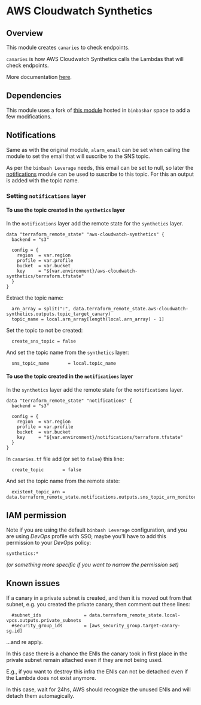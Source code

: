 # AWS Cloudwatch Synthetics

## Overview

This module creates `canaries` to check endpoints.

`canaries` is how AWS Cloudwatch Synthetics calls the Lambdas that will check endpoints.

More documentation [here](https://docs.aws.amazon.com/AmazonSynthetics/latest/APIReference/Welcome.html).

## Dependencies

This module uses a fork of [this module](https://github.com/clouddrove/terraform-aws-cloudwatch-synthetics) hosted in `binbashar` space to add a few modifications.

## Notifications

Same as with the original module, `alarm_email` can be set when calling the module to set the email that will suscribe to the SNS topic.

As per the `binbash Leverage` needs, this email can be set to null, so later the [notifications](https://github.com/binbashar/le-tf-infra-aws/tree/master/apps-devstg/us-east-1/notifications) module can be used to suscribe to this topic. For this an output is added with the topic name.

### Setting `notifications` layer

#### To use the topic created in the `synthetics` layer

In the `notifications` layer add the remote state for the `synthetics` layer.

``` hcl
data "terraform_remote_state" "aws-cloudwatch-synthetics" {
  backend = "s3"

  config = {
    region  = var.region
    profile = var.profile
    bucket  = var.bucket
    key     = "${var.environment}/aws-cloudwatch-synthetics/terraform.tfstate"
  }
}
```

Extract the topic name:

``` hcl
  arn_array = split(":", data.terraform_remote_state.aws-cloudwatch-synthetics.outputs.topic_target_canary)
  topic_name = local.arn_array[length(local.arn_array) - 1]
```

Set the topic to not be created:

``` hcl
  create_sns_topic = false
```

And set the topic name from the `synthetics` layer:

``` hcl
  sns_topic_name       = local.topic_name
```

#### To use the topic created in the `notifications` layer

In the `synthetics` layer add the remote state for the `notifications` layer.

``` hcl
data "terraform_remote_state" "notifications" {
  backend = "s3"

  config = {
    region  = var.region
    profile = var.profile
    bucket  = var.bucket
    key     = "${var.environment}/notifications/terraform.tfstate"
  }
}
```

In `canaries.tf` file add (or set to `false`) this line:

``` hcl
  create_topic       = false
```

And set the topic name from the remote state:

``` hcl
  existent_topic_arn = data.terraform_remote_state.notifications.outputs.sns_topic_arn_monitoring
```



## IAM permission

Note if you are using the default `binbash Leverage` configuration, and you are using *DevOps* profile with SSO, maybe you'll have to add this permission to your *DevOps* policy:

``` hcl
synthetics:*
```

*(or something more specific if you want to narrow the permission set)*

## Known issues

If a canary in a private subnet is created, and then it is moved out from that subnet, e.g. you created the private canary, then comment out these lines:

``` hcl
  #subnet_ids                = data.terraform_remote_state.local-vpcs.outputs.private_subnets
  #security_group_ids        = [aws_security_group.target-canary-sg.id]
```

...and re apply.

In this case there is a chance the ENIs the canary took in first place in the private subnet remain attached even if they are not being used.

E.g., if you want to destroy this infra the ENIs can not be detached even if the Lambda does not exist anymore.

In this case, wait for 24hs, AWS should recognize the unused ENIs and will detach them automagically.

